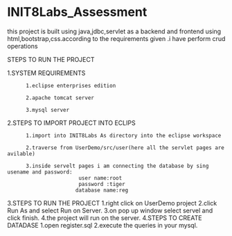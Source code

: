 # INIT8Labs_Assessment

this project is built using java,jdbc,servlet as a backend and frontend using html,bootstrap,css.according to the requirements given .i have perform crud operations

STEPS TO RUN THE PROJECT

1.SYSTEM REQUIREMENTS

          1.eclipse enterprises edition
          
          2.apache tomcat server
          
          3.mysql server
          
2.STEPS TO IMPORT PROJECT INTO ECLIPS

          1.import into INIT8Labs As directory into the eclipse workspace
          
          2.traverse from UserDemo/src/user(here all the servlet pages are avilable)
          
          3.inside servelt pages i am connecting the database by sing usename and password:
                           user name:root
                           password :tiger
                          database name:reg
3.STEPS TO RUN THE PROJECT
          1.right click on UserDemo project
          2.click Run As and select Run on Server.
          3.on pop up window select servel and click finish.
          4.the project will run on the server.
4.STEPS TO CREATE DATADASE
          1.open register.sql
          2.execute the queries in your mysql.
          
          


                           
  
